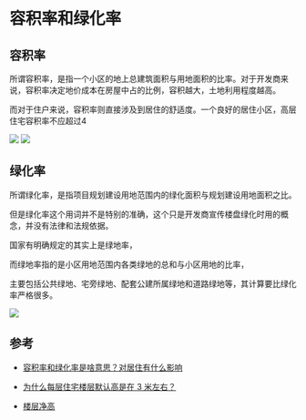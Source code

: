 # 容积率和绿化率

## 容积率

所谓容积率，是指一个小区的地上总建筑面积与用地面积的比率。对于开发商来说，容积率决定地价成本在房屋中占的比例，容积越大，土地利用程度越高。

而对于住户来说，容积率则直接涉及到居住的舒适度。一个良好的居住小区，高层住宅容积率不应超过4

![](https://github.com/houshanren/hangzhou_house_knowledge/raw/master/attachments/1086212/1246240.png)
![](https://github.com/houshanren/hangzhou_house_knowledge/raw/master/attachments/1086212/1246241.png)

## 绿化率

所谓绿化率，是指项目规划建设用地范围内的绿化面积与规划建设用地面积之比。

但是绿化率这个用词并不是特别的准确，这个只是开发商宣传楼盘绿化时用的概念，并没有法律和法规依据。

国家有明确规定的其实上是绿地率，

而绿地率指的是小区用地范围内各类绿地的总和与小区用地的比率，

主要包括公共绿地、宅旁绿地、配套公建所属绿地和道路绿地等，其计算要比绿化率严格很多。

![](https://github.com/houshanren/hangzhou_house_knowledge/raw/master/attachments/1086212/1246245.png)

## 参考

- [容积率和绿化率是啥意思？对居住有什么影响](http://zhishi.fang.com/xf/qg_464946.html)

- [为什么每层住宅楼层默认高是在 3 米左右？](https://www.zhihu.com/question/19768121)

- [楼层净高](https://baike.baidu.com/item/%E6%A5%BC%E5%B1%82%E5%87%80%E9%AB%98/10657207?fr=aladdin)
